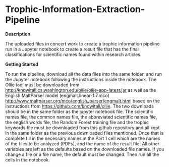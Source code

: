 # Trophic-Information-Extraction-Pipeline

**Description**

The uploaded files in concert work to create a trophic information pipeline run in a Jupyter notebook to create a result file that has the final classifications for scientific names found within research articles.

**Getting Started**

To run the pipeline, download all the data files into the same folder, and run the Jupyter notebook following the instructions inside the notebook. The Ollie tool must be downloaded from  http://knowitall.cs.washington.edu/ollie/ollie-app-latest.jar as well as the English MaltParser model (engmalt.linear-1.7.mco) http://www.maltparser.org/mco/english_parser/engmalt.html based on the instructions from https://github.com/knowitall/ollie. The two downloads should be in the same folder as the jupyter notebook file. The scientific names file, the common names file, the abbreviated scientific names file, the english words file, the Random Forest training file and the trophic keywords file must be downloaded from this github repository and all kept in the same folder as the previous downloaded files mentioned. Once that is complete fill in the necessary names in the Part 1 cell which are the names of the files to be analyzed (PDFs), and the name of the result file. All other variables are left as the defaults based on the downloaded file names. If you change a file or a file name, the default must be changed. Then run all the cells in the notebook.
